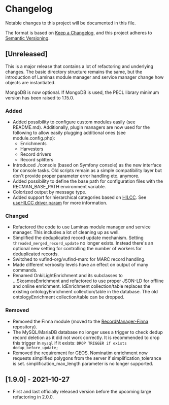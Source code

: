 # Changelog

Notable changes to this project will be documented in this file.

The format is based on [Keep a Changelog](https://keepachangelog.com/en/1.0.0/),
and this project adheres to [Semantic Versioning](https://semver.org/spec/v2.0.0.html).

## [Unreleased]

This is a major release that contains a lot of refactoring and underlying changes. The basic directory structure remains the same, but the introduction of Laminas module manager and service manager change how objects are instantiated.

MongoDB is now optional. If MongoDB is used, the PECL library minimum version has been raised to 1.15.0.

### Added

- Added possibility to configure custom modules easily (see README.md). Additionally, plugin managers are now used for the following to allow easily plugging additional ones (see module.config.php):
  - Enrichments
  - Harvesters
  - Record drivers
  - Record splitters
- Introduced ./console (based on Symfony console) as the new interface for console tasks. Old scripts remain as a simple compatibility layer but don't provide proper parameter error handling etc. anymore.
- Added possibility to define the base path for configuration files with the RECMAN_BASE_PATH environment variable.
- Colorized output by message type.
- Added support for hierarchical categories based on [HILCC](https://www1.columbia.edu/sec/cu/libraries/bts/hilcc/). See [useHILCC driver param](https://github.com/NatLibFi/RecordManager/wiki/Data-Source-Configuration#possible-settings-for-driverparams) for more information.

### Changed

- Refactored the code to use Laminas module manager and service manager. This includes a lot of cleaning up as well.
- Simplified the deduplicated record update mechanism. Setting `threaded_merged_record_update` no longer exists. Instead there's an optional new setting for controlling the number of workers for deduplicated records.
- Switched to vufind-org/vufind-marc for MARC record handling.
- Made different verbosity levels have an effect on output of many commands.
- Renamed OnkiLightEnrichment and its subclasses to ...SkosmosEnrichment and refactored to use proper JSON-LD for offline and online enrichment. ldEnrichment collection/table replaces the existing ontologyEnrichment collection/table in the database. The old ontologyEnrichment collection/table can be dropped.

### Removed

- Removed the Finna module (moved to the [RecordManager-Finna](https://github.com/NatLibFi/RecordManager-Finna) repository).
- The MySQL/MariaDB database no longer uses a trigger to check dedup record deletion as it did not work correctly. It is recommended to drop this trigger in `mysql` if it exists: `DROP TRIGGER if exists dedup_before_update;`
- Removed the requirement for GEOS. Nominatim enrichment now requests simplified polygons from the server if simplification_tolerance is set. simplification_max_length parameter is no longer supported.

## [1.9.0] - 2021-10-27

- First and last officially released version before the upcoming large refactoring in 2.0.0.
